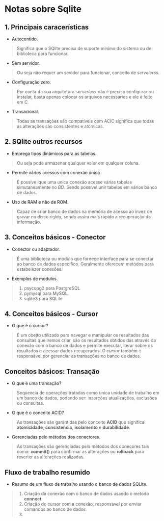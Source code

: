 # Notas sobre Sqlite


## 1. Principais caracerísticas

- Autocontido.
>Significa que o SQlite precisa de suporte minímo do sistema ou de biblioteca para funcionar.
- Sem servidor.
>Ou seja não requer um sevidor para funcionar, conceito de *servelerss*.
- Configuração zero.
>Por conta da sua arquitetura *serverless* não é preciso configurar ou instalar, basta apenas colocar os arquivos necessários e ele é feito em *C*.
- Transacional.
>Todas as transações são compatíveis com ACIC significa que todas as alterações são consistentes e atômicas.

## 2. SQlite outros recursos

- Emprega tipos dinâmicos para as tabelas.
> Ou seja pode armazenar qualquer valor em qualquer coluna.
- Permite vários acessos com conexão única
> É possíve lque uma unica conexão acesse várias tabelas simutaneamente no *BD*. Sendo possível unir tabelas em vários banco de dados.
- Uso de RAM e não de ROM.
> Capaz de criar banco de dados na memória de acesso ao invez de gravar no disco rigído, sendo assim mais rápido a recuperação da informação.

## 3. Conceitos básicos - Conector

- Conector ou adaptador.
> É uma biblioteca ou modulo que fornece interface para se conectar ao banco de dados específico. Geralmente oferecem metódos para estabelezer conexões.
- Exemplos de modulos.
> 1. psycopg2 para  PostgreSQL
> 2. pymysql para MySQL.
> 3. sqlite3 para SQLite


## 4. Conceitos básicos - Cursor

- O que é o cursor?
> É um obejto utilizado para navegar e manipular os resultados das consultas que iremos criar, são os resultados obtidos das através da conexão com o banco de dados e permite executar, iterar sobre os resultados e acessar dados recuperados.
O *cursor* também é responsável por gerenciar as transações no banco de dados.

## Conceitos básicos: Transação

- O que é uma transação?
> Sequencia de operações tratadas como unica unidade de trabalho em um banco de dados, podendo ser: inserções atualizações, exclusões ou consultas.

- O que é o conceito ACID?
> As transações são garantidas pelo conceito **ACID** que significa: **atomicidade**, **consistencia**, **isolamento** e **durabilidade**.

- Gerenciadas pelo métodos dos conectores.
> As transações são gerenciadas pelo métodos dos conecores tais como: **commit()** para confirmar as alterações ou **rollback** para reverter as alterações realizadas.

## Fluxo de trabalho resumido

- Resumo de um fluxo de trabalho usando o banco de dados SQLite.
> 1. Criação da conexão com o banco de dados usando o metodo **connect**.
> 2. Criação do cursor com a conexão, responsavel por enviar comandos ao banco de dados.
> 3. 










